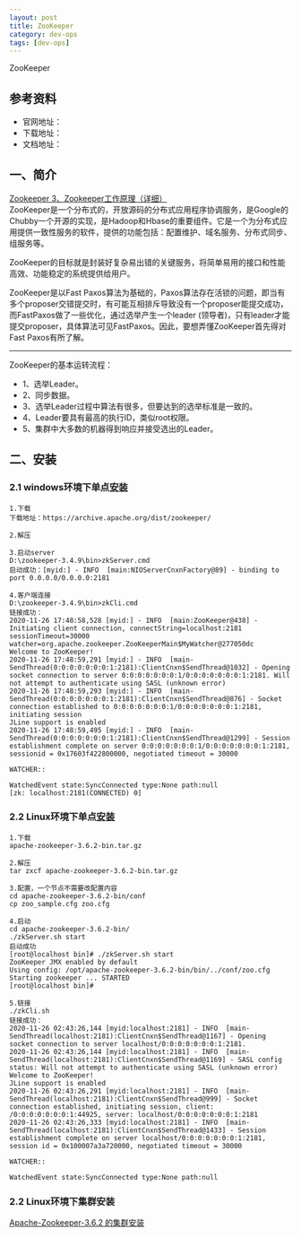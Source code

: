 ```yaml
---
layout: post
title: ZooKeeper
category: dev-ops
tags: [dev-ops]
---
```


ZooKeeper

## 参考资料 
- 官网地址：
- 下载地址：
- 文档地址：

## 一、简介
[Zookeeper 3、Zookeeper工作原理（详细）](https://www.cnblogs.com/raphael5200/p/5285583.html)  
ZooKeeper是一个分布式的，开放源码的分布式应用程序协调服务，是Google的Chubby一个开源的实现，是Hadoop和Hbase的重要组件。它是一个为分布式应用提供一致性服务的软件，提供的功能包括：配置维护、域名服务、分布式同步、组服务等。 

ZooKeeper的目标就是封装好复杂易出错的关键服务，将简单易用的接口和性能高效、功能稳定的系统提供给用户。

ZooKeeper是以Fast Paxos算法为基础的，Paxos算法存在活锁的问题，即当有多个proposer交错提交时，有可能互相排斥导致没有一个proposer能提交成功，而FastPaxos做了一些优化，通过选举产生一个leader (领导者)，只有leader才能提交proposer，具体算法可见FastPaxos。因此，要想弄懂ZooKeeper首先得对Fast Paxos有所了解。
********
ZooKeeper的基本运转流程：
- 1、选举Leader。
- 2、同步数据。
- 3、选举Leader过程中算法有很多，但要达到的选举标准是一致的。
- 4、Leader要具有最高的执行ID，类似root权限。
- 5、集群中大多数的机器得到响应并接受选出的Leader。

## 二、安装
### 2.1 windows环境下单点[安装](https://www.cnblogs.com/riches/p/11199402.html)
```
1.下载
下载地址：https://archive.apache.org/dist/zookeeper/

2.解压

3.启动server
D:\zookeeper-3.4.9\bin>zkServer.cmd
启动成功：[myid:] - INFO  [main:NIOServerCnxnFactory@89] - binding to port 0.0.0.0/0.0.0.0:2181

4.客户端连接
D:\zookeeper-3.4.9\bin>zkCli.cmd
链接成功：
2020-11-26 17:48:58,528 [myid:] - INFO  [main:ZooKeeper@438] - Initiating client connection, connectString=localhost:2181 sessionTimeout=30000 watcher=org.apache.zookeeper.ZooKeeperMain$MyWatcher@277050dc
Welcome to ZooKeeper!
2020-11-26 17:48:59,291 [myid:] - INFO  [main-SendThread(0:0:0:0:0:0:0:1:2181):ClientCnxn$SendThread@1032] - Opening socket connection to server 0:0:0:0:0:0:0:1/0:0:0:0:0:0:0:1:2181. Will not attempt to authenticate using SASL (unknown error)
2020-11-26 17:48:59,293 [myid:] - INFO  [main-SendThread(0:0:0:0:0:0:0:1:2181):ClientCnxn$SendThread@876] - Socket connection established to 0:0:0:0:0:0:0:1/0:0:0:0:0:0:0:1:2181, initiating session
JLine support is enabled
2020-11-26 17:48:59,495 [myid:] - INFO  [main-SendThread(0:0:0:0:0:0:0:1:2181):ClientCnxn$SendThread@1299] - Session establishment complete on server 0:0:0:0:0:0:0:1/0:0:0:0:0:0:0:1:2181, sessionid = 0x17603f422800000, negotiated timeout = 30000

WATCHER::

WatchedEvent state:SyncConnected type:None path:null
[zk: localhost:2181(CONNECTED) 0]

```

### 2.2 Linux环境下单点[安装](https://blog.csdn.net/shufangreal/article/details/108524408)
```
1.下载
apache-zookeeper-3.6.2-bin.tar.gz

2.解压
tar zxcf apache-zookeeper-3.6.2-bin.tar.gz

3.配置，一个节点不需要改配置内容
cd apache-zookeeper-3.6.2-bin/conf
cp zoo_sample.cfg zoo.cfg

4.启动
cd apache-zookeeper-3.6.2-bin/
./zkServer.sh start
启动成功
[root@localhost bin]# ./zkServer.sh start
ZooKeeper JMX enabled by default
Using config: /opt/apache-zookeeper-3.6.2-bin/bin/../conf/zoo.cfg
Starting zookeeper ... STARTED
[root@localhost bin]# 

5.链接
./zkCli.sh
链接成功：
2020-11-26 02:43:26,144 [myid:localhost:2181] - INFO  [main-SendThread(localhost:2181):ClientCnxn$SendThread@1167] - Opening socket connection to server localhost/0:0:0:0:0:0:0:1:2181.
2020-11-26 02:43:26,144 [myid:localhost:2181] - INFO  [main-SendThread(localhost:2181):ClientCnxn$SendThread@1169] - SASL config status: Will not attempt to authenticate using SASL (unknown error)
Welcome to ZooKeeper!
JLine support is enabled
2020-11-26 02:43:26,291 [myid:localhost:2181] - INFO  [main-SendThread(localhost:2181):ClientCnxn$SendThread@999] - Socket connection established, initiating session, client: /0:0:0:0:0:0:0:1:44925, server: localhost/0:0:0:0:0:0:0:1:2181
2020-11-26 02:43:26,333 [myid:localhost:2181] - INFO  [main-SendThread(localhost:2181):ClientCnxn$SendThread@1433] - Session establishment complete on server localhost/0:0:0:0:0:0:0:1:2181, session id = 0x100007a3a720000, negotiated timeout = 30000

WATCHER::

WatchedEvent state:SyncConnected type:None path:null

```

### 2.2 Linux环境下集群安装
[Apache-Zookeeper-3.6.2 的集群安装](https://blog.csdn.net/shufangreal/article/details/108524408)